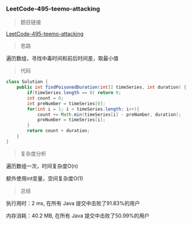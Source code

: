 ### LeetCode-495-teemo-attacking

> 题目链接

[LeetCode-495-teemo-attacking](https://leetcode-cn.com/problems/teemo-attacking/)

> 思路

遍历数组，寻找中毒时间和前后时间差，取最小值

> 代码

```java
class Solution {
    public int findPoisonedDuration(int[] timeSeries, int duration) {
        if(timeSeries.length == 0) return 0;
        int count = 0;
        int preNumber = timeSeries[0];
        for(int i = 1; i < timeSeries.length; i++){
            count += Math.min(timeSeries[i] - preNumber, duration);
            preNumber = timeSeries[i];
        }
        return count + duration;
    }
}
```

> 复杂度分析

遍历数组一次，时间复杂度O(n)

额外使用int变量，空间复杂度O(1)

> 总结

执行用时：2 ms, 在所有 Java 提交中击败了91.83%的用户

内存消耗：40.2 MB, 在所有 Java 提交中击败了50.99%的用户
